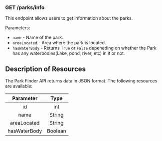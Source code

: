 ### GET /parks/info

This endpoint allows users to get information about the parks.

Parameters:

- `name` - Name of the park.
- `areaLocated` - Area where the park is located.
- `hasWaterBody` - Returns `True` or `False` depeneding on whether the Park has any waterbodies(Lake, pond, river, etc) in it or not.

## Description of Resources

The Park Finder API returns data in JSON format. The following resources are available:

| Parameter  | Type    | 
| :-------:  | :--:    |
| id         |  int    | 
| name       | String  | 
| areaLocated| String  | 
| hasWaterBody| Boolean | 
